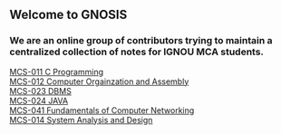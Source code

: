 <!-- Global site tag (gtag.js) - Google Analytics -->
<script async src="https://www.googletagmanager.com/gtag/js?id=UA-67145855-2"></script>
<script>
  window.dataLayer = window.dataLayer || [];
  function gtag(){dataLayer.push(arguments);}
  gtag('js', new Date());

  gtag('config', 'UA-67145855-2');
</script>
## Welcome to GNOSIS
### We are an online group of contributors trying to maintain a centralized collection of notes for IGNOU MCA students.

[MCS-011 C Programming](https://t1tan1um.github.io/GNOSIS/MCS011/)<br/>
[MCS-012 Computer Orgainzation and Assembly](https://t1tan1um.github.io/GNOSIS/MCS012/)<br/>
[MCS-023 DBMS](https://t1tan1um.github.io/GNOSIS/MCS023/)<br/>
[MCS-024 JAVA](https://t1tan1um.github.io/GNOSIS/MCS024/)<br/>
[MCS-041 Fundamentals of Computer Networking](https://t1tan1um.github.io/GNOSIS/MCS041/)<br/>
[MCS-014 System Analysis and Design](https://t1tan1um.github.io/GNOSIS/MCS014/)<br/>
